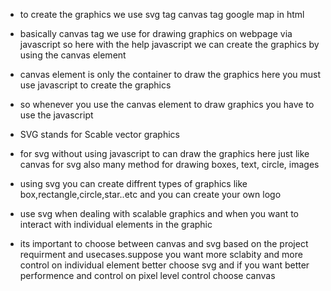- to create the graphics we use svg tag canvas tag google map in html
- basically canvas tag we use for drawing graphics on webpage via javascript so here with the help javascript we can create the graphics by using the canvas element
- canvas element is only the container to draw the graphics here you must use javascript to create the graphics
- so whenever you use the canvas element to draw graphics you have to use the javascript
- SVG stands for Scable vector graphics
- for svg without using javascript to can draw the graphics here just like canvas for svg also many method for drawing boxes, text, circle, images
- using svg you can create diffrent types of graphics like box,rectangle,circle,star..etc and you can create your own logo
- use svg when dealing with scalable graphics and when you want to interact with individual elements in the graphic

- its important to choose between canvas and svg based on the project requirment and usecases.suppose you want more sclabity and more control on individual element better choose svg and if you want better performence and control on pixel level control choose canvas
